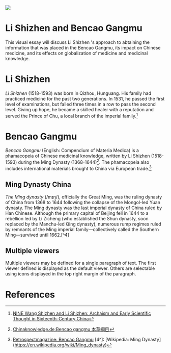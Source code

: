 <a href="https://juncture-digital.org"><img src="https://juncture-digital.org/images/ve-button.png"></a>

<param ve-config 
       title="Li Shizhen and Bencao Gangmu" 
       author="Joey Hayes"
       banner="https://upload.wikimedia.org/wikipedia/commons/d/d9/Li_Shizhen.jpg" 
       layout="vertical">

<!-- Entities discussed throughout the essay are typically defined before the essay text and
     are thus available in all text.  Entity identifiers (QIDs) can be found in either
     Wikipedia or Wikidata (https://www.wikidata.org)> -->
<param ve-entity eid="Q698925"> <!-- Li Shizhen -->
<param ve-entity eid="Q816658"> <!-- Bencao Gangmu -->
<param ve-entity eid="Q9903"> <!-- Ming Dynasty  -->
<param ve-entity eid="Q29520"> <!-- China -->

# Li Shizhen and Bencao Gangmu

This visual essay will discuss Li Shizhen 's approach to abtaining the information that was placed in the Bencao Gangmu, its impact on Chinese medicine, and its effects on globalization of medicine and medicinal knowledge.  
<param ve-image 
       region="27,26,346,327" url="https://archive.shine.cn/newsimage//NewsImage/2011/2011-07/2011-07-03/20110703_476008_01.jpg">

# Li Shizhen 

_Li Shizhen_ (1518-1593) was born in Qizhou, Hunguang. His family had practiced medicine for the past two generations. In 1531, he passed the first level of examinations, but failed three times in a row to pass the second level. Giving up hope, he became a skilled healer with a reputation and served the Prince of Chu, a local branch of the imperial family.[^1] 
<param ve-image 
       label="Li Shizhen" 
       description="Photo of Li Shizhen" 
       license="public domain" 
       url="http://en.hubei.gov.cn/culture/highlights/201512/W020151215617659546186.jpg">

# Bencao Gangmu

_Bencao Gangmu_ (English: Compendium of  Materia Medica) is a phamacopeia of Chinese medicinal knowledge, written by Li Shizhen (1518-1593) during the Ming Dynasty (1368-1644)[^2].  The phamacopeia also includes international materials brought to China via European trade.[^3]
<param ve-image 
       label="Bencao Gangmu" 
       description="Pages in the pharmacopeia: Bencao Gangmu" 
       license="public domain" 
       url="https://retrospectmagazinehca.files.wordpress.com/2021/04/kj2.jpeg?w=1024&h=580&crop=1">

## Ming Dynasty China
_The Ming dynasty_ (/mɪŋ/), officially the Great Ming, was the ruling dynasty of China from 1368 to 1644 following the collapse of the Mongol-led Yuan dynasty. The Ming dynasty was the last imperial dynasty of China ruled by Han Chinese. Although the primary capital of Beijing fell in 1644 to a rebellion led by Li Zicheng (who established the Shun dynasty, soon replaced by the Manchu-led Qing dynasty), numerous rump regimes ruled by remnants of the Ming imperial family—collectively called the Southern Ming—survived until 1662.[^4]
<param ve-map center="Q9903" zoom="6" prefer-geojson>

## Multiple viewers

Multiple viewers may be defined for a single paragraph of text.  The first viewer defined is displayed as the default viewer.  Others are selectable using icons displayed in the top right margin of the paragraph.
<param ve-image 
       manifest="https://iiif.juncture-digital.org/manifest/6dd738aed85597cac540ad31dd5818e86ef7f2918c7b43a9eb3123d5538e6e4c">
<param ve-map center="Q36600" zoom="11">

# References

[^1]: [NINE Wang Shizhen and Li Shizhen: Archaism and Early Scientific Thought in Sixteenth-Century China](https://www.jstor.org/stable/10.3998/mpub.3992087.14)
[^2]: [Chinaknowledge.de:Bencao gangmu 本草綱目](http://www.chinaknowledge.de/Literature/Science/bencaogangmu.html)
[^3]: [Retrospectmagazine: Bencao Gangmu](https://retrospectmagazinehca.files.wordpress.com/2021/04/kj2.jpeg?w=1024&h=580&crop=1)
[4^]: [Wikipedia: Ming Dynasty] (https://en.wikipedia.org/wiki/Ming_dynasty)
